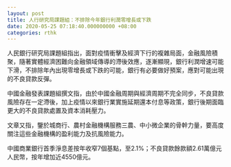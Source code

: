 ```yaml
---
layout: post
title: 人行研究局課題組：不排除今年銀行利潤零增長或下跌
date: 2020-05-25 07:18:40.000000000 +08:00
categories: rthk
---
```


人民銀行研究局課題組指出，面對疫情衝擊及經濟下行的複雜局面，金融風險積聚，隨著實體經濟困難向金融領域傳導的滯後效應，逐漸顯現，銀行利潤增速可能下滑，不排除年內出現零增長或下跌的可能，銀行有必要做好預案，應對可能出現的不良貸款反彈。

中國金融發表課題組撰文指，由於中國金融周期與經濟周期不完全同步，不良貸款風險存在一定滯後，加上疫情以來銀行業實施延期還本付息等政策，銀行後期面臨更大的不良貸款處置及資本消耗壓力。

文章又指，鑒於城商行、農村金融機構服務三農、中小微企業的骨幹力量，要高度關注這些金融機構的盈利能力及抗風險能力。

中國商業銀行首季淨息差按年收窄7個基點，至2.1%；不良貸款餘款額2.61萬億元人民幣，按年增加近4550億元。
